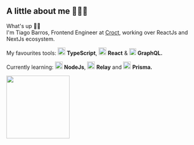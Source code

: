 ## A little about me 👨🏻‍💻

What's up 👋🏻
<br />
I'm Tiago Barros, Frontend Engineer at [Croct](https://github.com/croct-tech), working over ReactJs and NextJs ecosystem.

My favourites tools: <img src="https://i.ibb.co/PZ2XZgr/ts.png" width="20"/> <b>TypeScript</b>, <img src="https://i.ibb.co/4RHMmLQ/react.png" width="20"/> <b>React</b> & <img src="https://cdn.worldvectorlogo.com/logos/graphql-logo-2.svg" width="18"/> <b>GraphQL.</b>

Currently learning: <img src="https://i.ibb.co/vVxmyN2/node.png" width="20"/> <b>NodeJs</b>, <img src="https://cdn.worldvectorlogo.com/logos/relay.svg" width="20"/> <b>Relay</b> and <img src="https://cdn.worldvectorlogo.com/logos/prisma-3.svg" width="20"/> <b>Prisma.</b>

<div id="status">
 <img height="165px" align="left" src="https://github-readme-stats.vercel.app/api?username=tiagobarros01&show_icons=true&theme=dark" />
</div>
